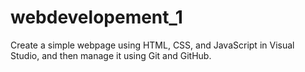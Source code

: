 # webdevelopement_1
 Create a simple webpage using HTML, CSS, and JavaScript in Visual Studio, and then manage it using Git and GitHub.
